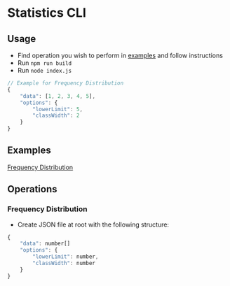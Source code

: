 # Statistics CLI

## Usage

+ Find operation you wish to perform in [examples](#examples) and follow instructions
+ Run `npm run build`
+ Run `node index.js`

```javascript
// Example for Frequency Distribution
{
    "data": [1, 2, 3, 4, 5],
    "options": {
        "lowerLimit": 5,
        "classWidth": 2
    }
}
```

## Examples

[Frequency Distribution](#frequency-distribution)

## Operations

### Frequency Distribution

+ Create JSON file at root with the following structure:

```javascript
{
    "data": number[]
    "options": {
        "lowerLimit": number,
        "classWidth": number
    }
}
```